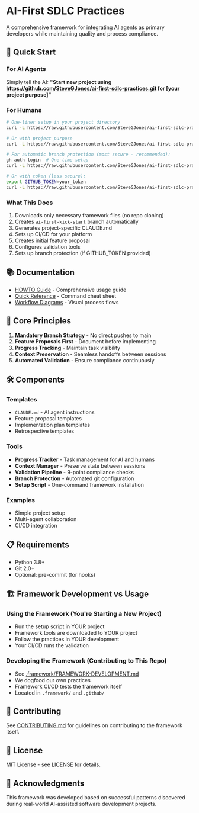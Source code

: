 # AI-First SDLC Practices

A comprehensive framework for integrating AI agents as primary developers while maintaining quality and process compliance.

## 🚀 Quick Start

### For AI Agents
Simply tell the AI: **"Start new project using https://github.com/SteveGJones/ai-first-sdlc-practices.git for [your project purpose]"**

### For Humans
```bash
# One-liner setup in your project directory
curl -L https://raw.githubusercontent.com/SteveGJones/ai-first-sdlc-practices/main/setup.sh | bash

# Or with project purpose
curl -L https://raw.githubusercontent.com/SteveGJones/ai-first-sdlc-practices/main/setup.sh | bash -s -- "building a REST API"

# For automatic branch protection (most secure - recommended):
gh auth login  # One-time setup
curl -L https://raw.githubusercontent.com/SteveGJones/ai-first-sdlc-practices/main/setup.sh | bash

# Or with token (less secure):
export GITHUB_TOKEN=your_token
curl -L https://raw.githubusercontent.com/SteveGJones/ai-first-sdlc-practices/main/setup.sh | bash
```

### What This Does
1. Downloads only necessary framework files (no repo cloning)
2. Creates `ai-first-kick-start` branch automatically
3. Generates project-specific CLAUDE.md
4. Sets up CI/CD for your platform
5. Creates initial feature proposal
6. Configures validation tools
7. Sets up branch protection (if GITHUB_TOKEN provided)

## 📚 Documentation

- [HOWTO Guide](docs/HOWTO.md) - Comprehensive usage guide
- [Quick Reference](docs/QUICK-REFERENCE.md) - Command cheat sheet
- [Workflow Diagrams](docs/workflow-diagram.md) - Visual process flows

## 🎯 Core Principles

1. **Mandatory Branch Strategy** - No direct pushes to main
2. **Feature Proposals First** - Document before implementing
3. **Progress Tracking** - Maintain task visibility
4. **Context Preservation** - Seamless handoffs between sessions
5. **Automated Validation** - Ensure compliance continuously

## 🛠️ Components

### Templates
- `CLAUDE.md` - AI agent instructions
- Feature proposal templates
- Implementation plan templates
- Retrospective templates

### Tools
- **Progress Tracker** - Task management for AI and humans
- **Context Manager** - Preserve state between sessions
- **Validation Pipeline** - 9-point compliance checks
- **Branch Protection** - Automated git configuration
- **Setup Script** - One-command framework installation

### Examples
- Simple project setup
- Multi-agent collaboration
- CI/CD integration

## 📋 Requirements

- Python 3.8+
- Git 2.0+
- Optional: pre-commit (for hooks)

## 🏗️ Framework Development vs Usage

### Using the Framework (You're Starting a New Project)
- Run the setup script in YOUR project
- Framework tools are downloaded to YOUR project
- Follow the practices in YOUR development
- Your CI/CD runs the validation

### Developing the Framework (Contributing to This Repo)
- See [.framework/FRAMEWORK-DEVELOPMENT.md](.framework/FRAMEWORK-DEVELOPMENT.md)
- We dogfood our own practices
- Framework CI/CD tests the framework itself
- Located in `.framework/` and `.github/`

## 🤝 Contributing

See [CONTRIBUTING.md](CONTRIBUTING.md) for guidelines on contributing to the framework itself.

## 📄 License

MIT License - see [LICENSE](LICENSE) for details.

## 🙏 Acknowledgments

This framework was developed based on successful patterns discovered during real-world AI-assisted software development projects.
